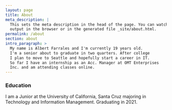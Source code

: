 ```yaml
---
layout: page
title: About
meta_description: |
  This sets the meta description in the head of the page. You can watch the 
  output in the browser or in the generated file _site/about.html.
permalink: /about
section: about
intro_paragraph: >
  My name is Albert Farrales and I'm currently 19 years old. 
  I'm a senior about to graduate in two quarters. After college 
  I plan to move to Seattle and hopefully start a career in IT. 
  So far I have an internship as an Acc. Manager at OMT Enterprises 
  Inc. and am attending classes online.
---
```



### Education

I am a Junior at the University of California, Santa Cruz majoring in Technology and Information Management. Graduating in 2021.
